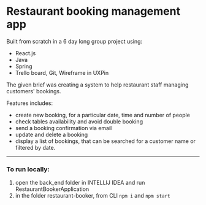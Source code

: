 # Restaurant booking management app

Built from scratch in a 6 day long group project using:

* React.js
* Java
* Spring
* Trello board, Git, Wireframe in UXPin

The given brief was creating a system to help restaurant staff managing customers' bookings.

Features includes:

* create new booking, for a particular date, time and number of people
* check tables availability and avoid double booking
* send a booking confirmation via email
* update and delete a booking
* display a list of bookings, that can be searched for a customer name or filtered by date.

-----------------
### To run locally:

1. open the back_end folder in INTELLIJ IDEA and run RestaurantBookerApplication
2. in the folder restaurant-booker, from CLI `npm i` and `npm start`

